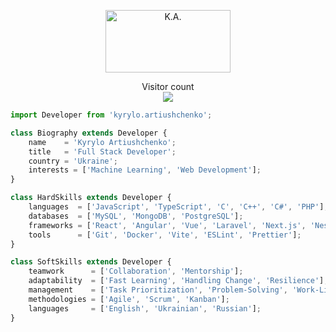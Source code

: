 <p align="center">
    <img alt="K.A." height=100 width=200 src="https://goo.su/Kzta7" />
</p>

<p align="center"> 
    Visitor count
    <br>
    <img src="https://profile-counter.glitch.me/Artyushchenko/count.svg" />
</p>

```js
import Developer from 'kyrylo.artiushchenko';

class Biography extends Developer {
    name    = 'Kyrylo Artiushchenko';
    title   = 'Full Stack Developer';
    country = 'Ukraine';
    interests = ['Machine Learning', 'Web Development'];
}

class HardSkills extends Developer {
    languages  = ['JavaScript', 'TypeScript', 'C', 'C++', 'C#', 'PHP'];
    databases  = ['MySQL', 'MongoDB', 'PostgreSQL'];
    frameworks = ['React', 'Angular', 'Vue', 'Laravel', 'Next.js', 'Nest.js', 'Tailwind CSS'];
    tools      = ['Git', 'Docker', 'Vite', 'ESLint', 'Prettier'];
}

class SoftSkills extends Developer {
    teamwork      = ['Collaboration', 'Mentorship'];
    adaptability  = ['Fast Learning', 'Handling Change', 'Resilience'];
    management    = ['Task Prioritization', 'Problem-Solving', 'Work-Life Balance'];
    methodologies = ['Agile', 'Scrum', 'Kanban'];
    languages     = ['English', 'Ukrainian', 'Russian'];
}
```
